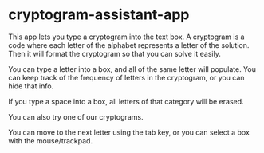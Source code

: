 # cryptogram-assistant-app

This app lets you type a cryptogram into the text box. A cryptogram is a code where each letter of the alphabet represents a letter of the solution. Then it will format the cryptogram so that you can solve it easily.

You can type a letter into a box, and all of the same letter will populate. You can keep track of the frequency of letters in the cryptogram, or you can hide that info.

If you type a space into a box, all letters of that category will be erased.

You can also try one of our cryptograms.

You can move to the next letter using the tab key, or you can select a box with the mouse/trackpad.
